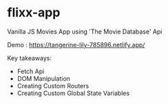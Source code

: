 # flixx-app
Vanilla JS Movies App using 'The Movie Database' Api

Demo : https://tangerine-lily-785896.netlify.app/

Key takeaways: 
- Fetch Api
- DOM Manipulation
- Creating Custom Routers
- Creating Custom Global State Variables

